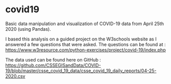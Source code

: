 # covid19
Basic data manipulation and visualization of COVID-19 data from April 25th 2020 (using Pandas).

I based this analysis on a guided project on the W3schools website as I answered a few questions that were asked. The questions can be found at : https://www.w3resource.com/python-exercises/project/covid-19/index.php

The data used can be found here on GitHub : 
https://github.com/CSSEGISandData/COVID-19/blob/master/csse_covid_19_data/csse_covid_19_daily_reports/04-25-2020.csv
